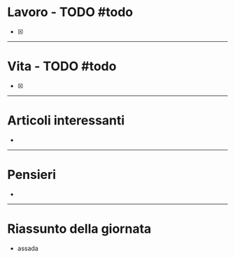 # Lavoro - TODO #todo
- [x] 

---

# Vita - TODO #todo
- [x] 

---

# Articoli interessanti
- 

---

# Pensieri
- 

---

# Riassunto della giornata
- assada